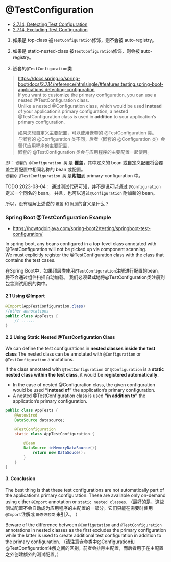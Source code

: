 # @TestConfiguration

+ [2.7.14, Detecting Test Configuration](https://docs.spring.io/spring-boot/docs/2.7.14/reference/htmlsingle/#features.testing.spring-boot-applications.detecting-configuration)
+ [2.7.14, Excluding Test Configuration](https://docs.spring.io/spring-boot/docs/2.7.14/reference/htmlsingle/#features.testing.spring-boot-applications.excluding-configuration)

1. 如果是 top-class 被`TestConfiguration`修饰，则不会被 auto-registry。

2. 如果是 static-nested-class 被`TestConfiguration`修饰，则会被 auto-registry。

3. 嵌套的`@TestConfiguration`类
> <https://docs.spring.io/spring-boot/docs/2.7.14/reference/htmlsingle/#features.testing.spring-boot-applications.detecting-configuration>  
> If you want to customize the primary configuration, you can use a nested @TestConfiguration class.   
> Unlike a nested @Configuration class, which would be used **instead** of your application’s primary configuration, 
> a nested @TestConfiguration class is used in **addition** to your application’s primary configuration.  
> 
> 如果您想自定义主要配置，可以使用嵌套的 @TestConfiguration 类。  
> 与嵌套的 @Configuration 类不同，后者（嵌套的 @Configuration 类）会替代应用程序的主要配置，  
> 嵌套的 @TestConfiguration 类会与应用程序的主要配置一起使用。

即：
`嵌套的 @Configuration 类` 是 **覆盖**，其中定义的 bean 或自定义配置将会覆盖主要配置中相同名称的 bean 或配置。  
`嵌套的 @TestConfiguration 类` 是**附加**到 primary-configuration 中。

TODO 2023-08-04：
通过测试代码可知，并不是说可以通过 `@Configuration` 定义一个同名的 bean。
并且，也可以通过`@Configuration` 附加新的 bean。

所以，没有理解上述说的 `覆盖` 和 `附加`的含义是什么？


### Spring Boot @TestConfiguration Example
+ <https://howtodoinjava.com/spring-boot2/testing/springboot-test-configuration/>

In spring boot, any beans configured in a top-level class annotated with @TestConfiguration will not be picked up via component scanning.   
We must explicitly register the @TestConfiguration class with the class that contains the test cases.

在Spring Boot中，如果顶层类使用`@TestConfiguration`注解进行配置的bean，将不会通过组件扫描自动加载。
我们必须**显式**地将@TestConfiguration类注册到包含测试用例的类中。

#### 2.1 Using @Import
```java
@Import(AppTestConfiguration.class)
//other annotations
public class AppTests {
	// ......
}
```

#### 2.2 Using Static Nested @TestConfiguration Class
We can define the test configurations in **nested classes inside the test class** 
The nested class can be annotated with `@Configuration` or `@TestConfiguration` annotations.  

If the class annotated with `@TestConfiguration` or `@Configuration` is a **static nested class within the test class**, 
it would be **registered automatically**. 
  - In the case of nested @Configuration class, the given configuration would be used **“instead of”** the application’s primary configuration. 
  - A nested @TestConfiguration class is used **“in addition to”** the application’s primary configuration.

```java
public class AppTests {
    @Autowired
    DataSource datasource;

    @TestConfiguration
    static class AppTestConfiguration {

        @Bean
        DataSource inMemoryDataSource(){
            return new DataSouce();
        }
    }
}
```

#### 3. Conclusion
The best thing is that these test configurations are not automatically part of the application’s primary configuration. 
These are available only on-demand using either `@Import` annotation or `static nested classes`.
（最好的是，这些测试配置不会自动成为应用程序的主配置的一部分。它们只能在需要时使用`@Import`注解或 `静态嵌套类` 来引入。 ）

Beware of the difference between `@Configutation` and `@TestConfiguration` annotations in nested classes 
as the first excludes the primary configuration while the latter is used to create additional test configuration in addition to the primary configuration.
（请注意嵌套类中@Configuration和@TestConfiguration注解之间的区别，前者会排除主配置，而后者用于在主配置之外创建额外的测试配置。）